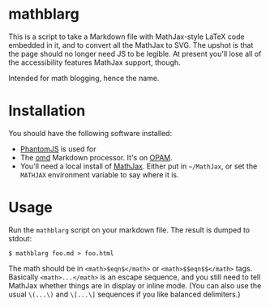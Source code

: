 # mathblarg

This is a script to take a Markdown file with MathJax-style LaTeX code
embedded in it, and to convert all the MathJax to SVG.  The upshot is
that the page should no longer need JS to be legible. At present
you'll lose all of the accessibility features MathJax support, though.

Intended for math blogging, hence the name. 

# Installation

You should have the following software installed:

* [PhantomJS](https://phantomjs.org) is used for 
* The [omd](https://github.com/ocaml/omd) Markdown processor. It's on
  [OPAM](https://opam.ocaml.org/).
* You'll need a local install of [MathJax](https://www.mathjax.org/).
  Either put in `~/MathJax`, or set the `MATHJAX` environment variable
  to say where it is.

# Usage

Run the `mathblarg` script on your markdown file. The result is dumped
to stdout:

    $ mathblarg foo.md > foo.html

The math should be in `<math>$eqn$</math>` or `<math>$$eqn$$</math>` tags.
Basically `<math>...</math>` is an escape sequence, and you still need to
tell MathJax whether things are in display or inline mode. (You can also
use the usual `\(...\)` and `\[...\]` sequences if you like balanced
delimiters.)

